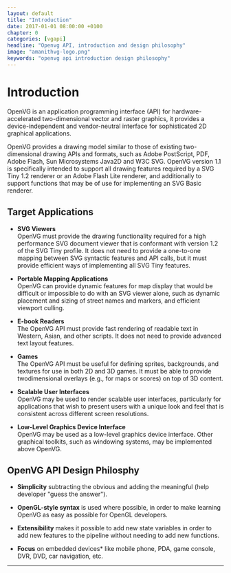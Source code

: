 ```yaml
---
layout: default
title: "Introduction"
date: 2017-01-01 08:00:00 +0100
chapter: 0
categories: [vgapi]
headline: "Openvg API, introduction and design philosophy"
image: "amanithvg-logo.png"
keywords: "openvg api introduction design philosophy"
---
```


# Introduction

OpenVG is an application programming interface (API) for hardware-accelerated two-dimensional vector and raster graphics, it provides a device-independent and vendor-neutral interface for sophisticated 2D graphical applications.

OpenVG provides a drawing model similar to those of existing two-dimensional drawing APIs and formats, such as Adobe PostScript, PDF, Adobe Flash, Sun Microsystems Java2D and W3C SVG. OpenVG version 1.1 is specifically intended to support all drawing features required by a SVG Tiny 1.2 renderer or an Adobe Flash Lite renderer, and additionally to support functions that may be of use for implementing an SVG Basic renderer.

## Target Applications

 * __SVG Viewers__   
 OpenVG must provide the drawing functionality required for a high performance SVG document viewer that is conformant with version 1.2 of the SVG Tiny profile. It does not need to provide a one-to-one mapping between SVG syntactic features and API calls, but it must provide efficient ways of implementing all SVG Tiny features.

 * __Portable Mapping Applications__   
 OpenVG can provide dynamic features for map display that would be difficult or impossible to do with an SVG viewer alone, such as dynamic placement and sizing of street names and markers, and efficient viewport culling.

 * __E-book Readers__  
 The OpenVG API must provide fast rendering of readable text in Western, Asian, and other scripts. It does not need to provide advanced text layout features.

 * __Games__  
 The OpenVG API must be useful for defining sprites, backgrounds, and textures for use in both 2D and 3D games. It must be able to provide twodimensional overlays (e.g., for maps or scores) on top of 3D content.

 * __Scalable User Interfaces__  
 OpenVG may be used to render scalable user interfaces, particularly for applications that wish to present users with a unique look and feel that is consistent across different screen resolutions.
 
 * __Low-Level Graphics Device Interface__   
 OpenVG may be used as a low-level graphics device interface. Other graphical toolkits, such as windowing systems, may be implemented above OpenVG.


## OpenVG API Design Philosphy

 * __Simplicity__ subtracting the obvious and adding the meaningful (help developer "guess the answer").

 * __OpenGL-style syntax__ is used where possible, in order to make learning OpenVG as easy as possible for OpenGL developers.

 * __Extensibility__ makes it possible to add new state variables in order to add new features to the pipeline without needing to add new functions.

 * __Focus__ on embedded devices* like mobile phone, PDA, game console, DVR, DVD, car navigation, etc.

---
